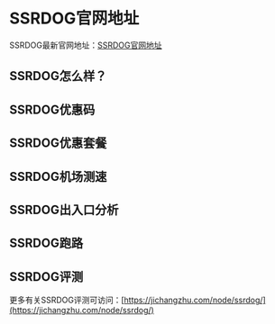 # SSRDOG官网地址
SSRDOG最新官网地址：[SSRDOG官网地址](https://c.jichangzhu.com/goto/ssrdog/)

## SSRDOG怎么样？

## SSRDOG优惠码


## SSRDOG优惠套餐


## SSRDOG机场测速


## SSRDOG出入口分析



## SSRDOG跑路

## SSRDOG评测
更多有关SSRDOG评测可访问：[https://jichangzhu.com/node/ssrdog/](https://jichangzhu.com/node/ssrdog/)
